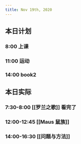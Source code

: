 ```yaml
---
title: Nov 19th, 2020
---
```


## 本日计划
### 8:00 上课
### 11:00 运动
### 14:00 book2
## 本日实际
### 7:30-8:00 [[罗兰之歌]] 看完了
### 12:00-12:45 [[Maus 鼠族]]
### 14:00-16:30 [[问题与方法]]
### 
